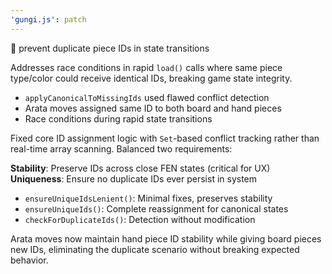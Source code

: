 ```yaml
---
'gungi.js': patch
---
```


🔧 prevent duplicate piece IDs in state transitions

Addresses race conditions in rapid `load()` calls where same piece
type/color could receive identical IDs, breaking game state integrity.

- `applyCanonicalToMissingIds` used flawed conflict detection
- Arata moves assigned same ID to both board and hand pieces
- Race conditions during rapid state transitions

Fixed core ID assignment logic with `Set`-based conflict tracking
rather than real-time array scanning. Balanced two requirements:

**Stability**: Preserve IDs across close FEN states (critical for UX)
**Uniqueness**: Ensure no duplicate IDs ever persist in system

- `ensureUniqueIdsLenient()`: Minimal fixes, preserves stability
- `ensureUniqueIds()`: Complete reassignment for canonical states
- `checkForDuplicateIds()`: Detection without modification

Arata moves now maintain hand piece ID stability while giving
board pieces new IDs, eliminating the duplicate scenario without
breaking expected behavior.
